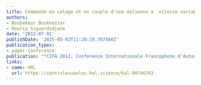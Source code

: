 ```yaml
---
title: Commande en calage et en couple d'une éolienne à  vitesse variable
authors:
- Boubekeur Boukhezzar
- Houria Siguerdidjane
date: '2012-07-01'
publishDate: '2025-05-02T11:20:19.787568Z'
publication_types:
- paper-conference
publication: "*CIFA 2012, Conférence Internationale Francophone d'Automatique*"
links:
- name: URL
  url: https://centralesupelec.hal.science/hal-00746763
---
```

